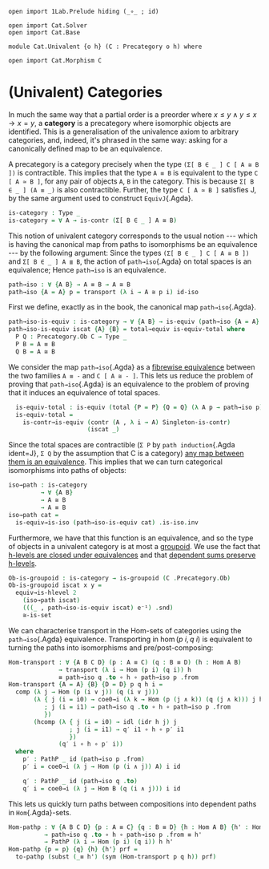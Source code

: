 ```
open import 1Lab.Prelude hiding (_∘_ ; id)

open import Cat.Solver
open import Cat.Base

module Cat.Univalent {o h} (C : Precategory o h) where

open import Cat.Morphism C
```

# (Univalent) Categories

In much the same way that a partial order is a preorder where $x \le y
\land y \le x \to x = y$, a **category** is a precategory where
isomorphic objects are identified. This is a generalisation of the
univalence axiom to arbitrary categories, and, indeed, it's phrased in
the same way: asking for a canonically defined map to be an equivalence.

A precategory is a category precisely when the type `(Σ[ B ∈ _ ] C [ A ≅
B ])` is contractible. This implies that the type `A ≡ B` is equivalent
to the type `C [ A ≃ B ]`, for any pair of objects `A`, `B` in the
category. This is because `Σ[ B ∈ _ ] (A ≡ _)` is also contractible.
Further, the type `C [ A ≃ B ]` satisfies J, by the same argument used
to construct `EquivJ`{.Agda}.

```agda
is-category : Type _
is-category = ∀ A → is-contr (Σ[ B ∈ _ ] A ≅ B)
```

This notion of univalent category corresponds to the usual notion ---
which is having the canonical map from paths to isomorphisms be an
equivalence --- by the following argument: Since the types `(Σ[ B ∈ _ ]
C [ A ≅ B ])` and `Σ[ B ∈ _ ] A ≣ B`, the action of `path→iso`{.Agda}
on total spaces is an equivalence; Hence `path→iso` is an equivalence.

```agda
path→iso : ∀ {A B} → A ≡ B → A ≅ B
path→iso {A = A} p = transport (λ i → A ≅ p i) id-iso
```

First we define, exactly as in the book, the canonical map `path→iso`{.Agda}.

```agda
path→iso-is-equiv : is-category → ∀ {A B} → is-equiv (path→iso {A = A} {B = B})
path→iso-is-equiv iscat {A} {B} = total→equiv is-equiv-total where
  P Q : Precategory.Ob C → Type _
  P B = A ≡ B
  Q B = A ≅ B
```

We consider the map `path→iso`{.Agda} as a [fibrewise equivalence]
between the two families `A ≡ -` and `C [ A ≅ - ]`. This lets us reduce
the problem of proving that `path→iso`{.Agda} is an equivalence to the
problem of proving that it induces an equivalence of total spaces.

[fibrewise equivalence]: agda://1Lab.Equiv.Fibrewise

```agda
  is-equiv-total : is-equiv (total {P = P} {Q = Q} (λ A p → path→iso p))
  is-equiv-total =
    is-contr→is-equiv (contr (A , λ i → A) Singleton-is-contr)
                      (iscat _)
```

Since the total spaces are contractible (`Σ P` by `path induction`{.Agda
ident=J}, `Σ Q` by the assumption that C is a category) [any map between
them is an equivalence](agda://1Lab.Equiv#is-contr→is-equiv). This implies
that we can turn categorical isomorphisms into paths of objects:

```agda
iso→path : is-category
         → ∀ {A B}
         → A ≅ B
         → A ≡ B
iso→path cat =
  is-equiv→is-iso (path→iso-is-equiv cat) .is-iso.inv
```

<!--
```agda
J-iso : ∀ {ℓ} → is-category
      → ∀ {A} (P : ∀ B → A ≅ B → Type ℓ)
      → P A id-iso
      → ∀ {B} (p : A ≅ B) → P B p
J-iso isc {A} P pid {B} p = 
  transport (λ i → P (q (B , p) i .fst) (q (B , p) i .snd)) pid
  where q = is-contr→is-prop (isc A) (A , id-iso)

iso→path-id : ∀ (isc : is-category) {A} → iso→path isc (id-iso {A}) ≡ refl
iso→path-id isc = 
  iso→path isc id-iso          ≡˘⟨ ap (iso→path isc) (≅-pathp refl refl (transport-refl _) (transport-refl _)) ⟩
  iso→path isc (path→iso refl) ≡⟨ equiv→retraction (path→iso-is-equiv isc) _ ⟩
  refl                         ∎
```
-->

Furthermore, we have that this function is an equivalence, and so the
type of objects in a univalent category is at most a [groupoid]. We use
the fact that [h-levels are closed under equivalences] and that
[dependent sums preserve h-levels].

[h-levels are closed under equivalences]: agda://1Lab.HLevel.Retracts#equiv→is-hlevel
[dependent sums preserve h-levels]: agda://1Lab.HLevel.Retracts#Σ-is-hlevel
[groupoid]: agda://1Lab.HLevel#is-groupoid

```agda
Ob-is-groupoid : is-category → is-groupoid (C .Precategory.Ob)
Ob-is-groupoid iscat x y =
  equiv→is-hlevel 2
    (iso→path iscat)
    (((_ , path→iso-is-equiv iscat) e⁻¹) .snd)
    ≅-is-set
```

We can characterise transport in the Hom-sets of categories using the
`path→iso`{.Agda} equivalence. Transporting in $\hom(p\ i, q\ i)$ is
equivalent to turning the paths into isomorphisms and
pre/post-composing:

```agda
Hom-transport : ∀ {A B C D} (p : A ≡ C) (q : B ≡ D) (h : Hom A B)
              → transport (λ i → Hom (p i) (q i)) h
              ≡ path→iso q .to ∘ h ∘ path→iso p .from
Hom-transport {A = A} {B} {D = D} p q h i =
  comp (λ j → Hom (p (i ∨ j)) (q (i ∨ j)))
       (λ { j (i = i0) → coe0→i (λ k → Hom (p (j ∧ k)) (q (j ∧ k))) j h
          ; j (i = i1) → path→iso q .to ∘ h ∘ path→iso p .from
          })
       (hcomp (λ { j (i = i0) → idl (idr h j) j
                 ; j (i = i1) → q′ i1 ∘ h ∘ p′ i1
                 }) 
              (q′ i ∘ h ∘ p′ i))
  where
    p′ : PathP _ id (path→iso p .from)
    p′ i = coe0→i (λ j → Hom (p (i ∧ j)) A) i id

    q′ : PathP _ id (path→iso q .to)
    q′ i = coe0→i (λ j → Hom B (q (i ∧ j))) i id
```

This lets us quickly turn paths between compositions into dependent
paths in `Hom`{.Agda}-sets.

```agda
Hom-pathp : ∀ {A B C D} {p : A ≡ C} {q : B ≡ D} {h : Hom A B} {h' : Hom C D}
          → path→iso q .to ∘ h ∘ path→iso p .from ≡ h'
          → PathP (λ i → Hom (p i) (q i)) h h'
Hom-pathp {p = p} {q} {h} {h'} prf =
  to-pathp (subst (_≡ h') (sym (Hom-transport p q h)) prf)
```

<!--
```agda
Hom-pathp-reflˡ : 
  ∀ {A B C} {p : A ≡ C} {h : Hom A B} {h' : Hom C B}
  → h ∘ path→iso p .from ≡ h'
  → PathP (λ i → Hom (p i) B) h h'
Hom-pathp-reflˡ prf = 
  Hom-pathp (ap₂ _∘_ (transport-refl id) refl ·· idl _ ·· prf)

Hom-pathp-reflˡ-iso : 
  ∀ {A B C} {p : A ≅ C} {h : Hom A B} {h' : Hom C B}
  → (isc : is-category)
  → h ∘ p .from ≡ h'
  → PathP (λ i → Hom (iso→path isc p i) B) h h'
Hom-pathp-reflˡ-iso isc prf = 
  Hom-pathp-reflˡ ( 
    ap₂ _∘_ refl (ap from (equiv→section (path→iso-is-equiv isc) _)) 
    ∙ prf)

Hom-pathp-reflʳ 
  : ∀ {A B D} {q : B ≡ D} {h : Hom A B} {h' : Hom A D}
  → path→iso q .to ∘ h ≡ h'
  → PathP (λ i → Hom A (q i)) h h'
Hom-pathp-reflʳ {q = q} prf = 
  Hom-pathp (ap (path→iso q .to ∘_) (ap₂ _∘_ refl (transport-refl _)) 
          ·· ap₂ _∘_ refl (idr _) 
          ·· prf)

Hom-pathp-reflʳ-iso
  : ∀ {A B D} {q : B ≅ D} {h : Hom A B} {h' : Hom A D}
  → (isc : is-category)
  → q .to ∘ h ≡ h'
  → PathP (λ i → Hom A (iso→path isc q i)) h h'
Hom-pathp-reflʳ-iso isc prf = 
  Hom-pathp-reflʳ (
    ap₂ _∘_ (ap to (equiv→section (path→iso-is-equiv isc) _)) refl 
    ∙ prf)

Hom-pathp-iso 
  : ∀ {A B C D} {p : A ≅ C} {q : B ≅ D} {h : Hom A B} {h' : Hom C D}
  → (isc : is-category)
  → q .to ∘ h ∘ p .from ≡ h'
  → PathP (λ i → Hom (iso→path isc p i) (iso→path isc q i)) h h'
Hom-pathp-iso {p = p} {q} {h} {h'} isc prf = 
  Hom-pathp (ap₂ _∘_ (ap to (equiv→section (path→iso-is-equiv isc) _)) 
                     (ap₂ _∘_ refl (ap from (equiv→section (path→iso-is-equiv isc) _))) 
            ∙ prf)
```
-->